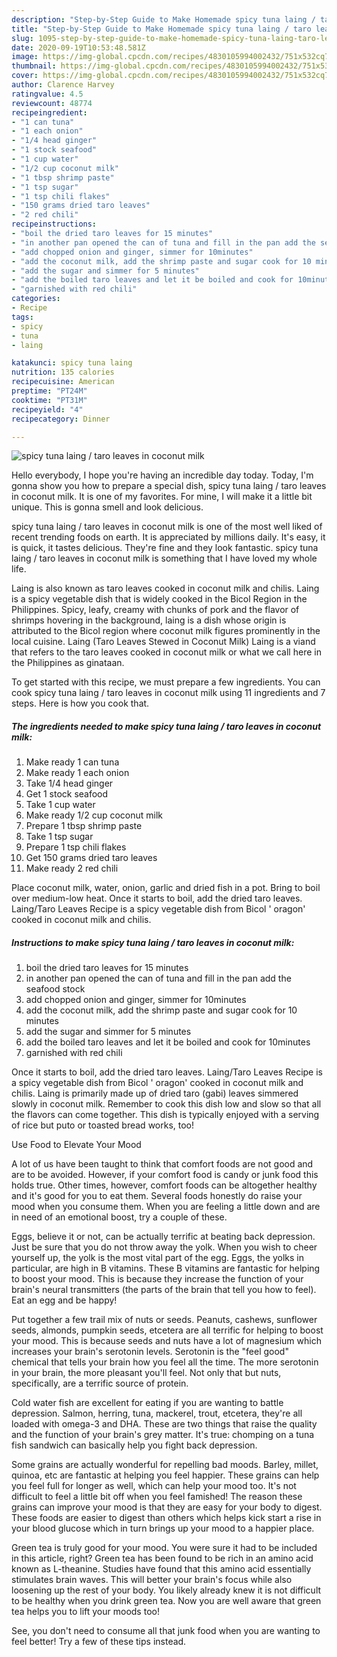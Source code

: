 ```yaml
---
description: "Step-by-Step Guide to Make Homemade spicy tuna laing / taro leaves in coconut milk"
title: "Step-by-Step Guide to Make Homemade spicy tuna laing / taro leaves in coconut milk"
slug: 1095-step-by-step-guide-to-make-homemade-spicy-tuna-laing-taro-leaves-in-coconut-milk
date: 2020-09-19T10:53:48.581Z
image: https://img-global.cpcdn.com/recipes/4830105994002432/751x532cq70/spicy-tuna-laing-taro-leaves-in-coconut-milk-recipe-main-photo.jpg
thumbnail: https://img-global.cpcdn.com/recipes/4830105994002432/751x532cq70/spicy-tuna-laing-taro-leaves-in-coconut-milk-recipe-main-photo.jpg
cover: https://img-global.cpcdn.com/recipes/4830105994002432/751x532cq70/spicy-tuna-laing-taro-leaves-in-coconut-milk-recipe-main-photo.jpg
author: Clarence Harvey
ratingvalue: 4.5
reviewcount: 48774
recipeingredient:
- "1 can tuna"
- "1 each onion"
- "1/4 head ginger"
- "1 stock seafood"
- "1 cup water"
- "1/2 cup coconut milk"
- "1 tbsp shrimp paste"
- "1 tsp sugar"
- "1 tsp chili flakes"
- "150 grams dried taro leaves"
- "2 red chili"
recipeinstructions:
- "boil the dried taro leaves for 15 minutes"
- "in another pan opened the can of tuna and fill in the pan add the seafood stock"
- "add chopped onion and ginger, simmer for 10minutes"
- "add the coconut milk, add the shrimp paste and sugar cook for 10 minutes"
- "add the sugar and simmer for 5 minutes"
- "add the boiled taro leaves and let it be boiled and cook for 10minutes"
- "garnished with red chili"
categories:
- Recipe
tags:
- spicy
- tuna
- laing

katakunci: spicy tuna laing 
nutrition: 135 calories
recipecuisine: American
preptime: "PT24M"
cooktime: "PT31M"
recipeyield: "4"
recipecategory: Dinner

---
```



![spicy tuna laing / taro leaves in coconut milk](https://img-global.cpcdn.com/recipes/4830105994002432/751x532cq70/spicy-tuna-laing-taro-leaves-in-coconut-milk-recipe-main-photo.jpg)

Hello everybody, I hope you're having an incredible day today. Today, I'm gonna show you how to prepare a special dish, spicy tuna laing / taro leaves in coconut milk. It is one of my favorites. For mine, I will make it a little bit unique. This is gonna smell and look delicious.

spicy tuna laing / taro leaves in coconut milk is one of the most well liked of recent trending foods on earth. It is appreciated by millions daily. It's easy, it is quick, it tastes delicious. They're fine and they look fantastic. spicy tuna laing / taro leaves in coconut milk is something that I have loved my whole life.

Laing is also known as taro leaves cooked in coconut milk and chilis. Laing is a spicy vegetable dish that is widely cooked in the Bicol Region in the Philippines. Spicy, leafy, creamy with chunks of pork and the flavor of shrimps hovering in the background, laing is a dish whose origin is attributed to the Bicol region where coconut milk figures prominently in the local cuisine. Laing (Taro Leaves Stewed in Coconut Milk) Laing is a viand that refers to the taro leaves cooked in coconut milk or what we call here in the Philippines as ginataan.


To get started with this recipe, we must prepare a few ingredients. You can cook spicy tuna laing / taro leaves in coconut milk using 11 ingredients and 7 steps. Here is how you cook that.

<!--inarticleads1-->

##### The ingredients needed to make spicy tuna laing / taro leaves in coconut milk:

1. Make ready 1 can tuna
1. Make ready 1 each onion
1. Take 1/4 head ginger
1. Get 1 stock seafood
1. Take 1 cup water
1. Make ready 1/2 cup coconut milk
1. Prepare 1 tbsp shrimp paste
1. Take 1 tsp sugar
1. Prepare 1 tsp chili flakes
1. Get 150 grams dried taro leaves
1. Make ready 2 red chili


Place coconut milk, water, onion, garlic and dried fish in a pot. Bring to boil over medium-low heat. Once it starts to boil, add the dried taro leaves. Laing/Taro Leaves Recipe is a spicy vegetable dish from Bicol &#39; oragon&#39; cooked in coconut milk and chilis. 

<!--inarticleads2-->

##### Instructions to make spicy tuna laing / taro leaves in coconut milk:

1. boil the dried taro leaves for 15 minutes
1. in another pan opened the can of tuna and fill in the pan add the seafood stock
1. add chopped onion and ginger, simmer for 10minutes
1. add the coconut milk, add the shrimp paste and sugar cook for 10 minutes
1. add the sugar and simmer for 5 minutes
1. add the boiled taro leaves and let it be boiled and cook for 10minutes
1. garnished with red chili


Once it starts to boil, add the dried taro leaves. Laing/Taro Leaves Recipe is a spicy vegetable dish from Bicol &#39; oragon&#39; cooked in coconut milk and chilis. Laing is primarily made up of dried taro (gabi) leaves simmered slowly in coconut milk. Remember to cook this dish low and slow so that all the flavors can come together. This dish is typically enjoyed with a serving of rice but puto or toasted bread works, too! 

Use Food to Elevate Your Mood


A lot of us have been taught to think that comfort foods are not good and are to be avoided. However, if your comfort food is candy or junk food this holds true. Other times, however, comfort foods can be altogether healthy and it's good for you to eat them. Several foods honestly do raise your mood when you consume them. When you are feeling a little down and are in need of an emotional boost, try a couple of these.

Eggs, believe it or not, can be actually terrific at beating back depression. Just be sure that you do not throw away the yolk. When you wish to cheer yourself up, the yolk is the most vital part of the egg. Eggs, the yolks in particular, are high in B vitamins. These B vitamins are fantastic for helping to boost your mood. This is because they increase the function of your brain's neural transmitters (the parts of the brain that tell you how to feel). Eat an egg and be happy!

Put together a few trail mix of nuts or seeds. Peanuts, cashews, sunflower seeds, almonds, pumpkin seeds, etcetera are all terrific for helping to boost your mood. This is because seeds and nuts have a lot of magnesium which increases your brain's serotonin levels. Serotonin is the "feel good" chemical that tells your brain how you feel all the time. The more serotonin in your brain, the more pleasant you'll feel. Not only that but nuts, specifically, are a terrific source of protein.

Cold water fish are excellent for eating if you are wanting to battle depression. Salmon, herring, tuna, mackerel, trout, etcetera, they're all loaded with omega-3 and DHA. These are two things that raise the quality and the function of your brain's grey matter. It's true: chomping on a tuna fish sandwich can basically help you fight back depression. 

Some grains are actually wonderful for repelling bad moods. Barley, millet, quinoa, etc are fantastic at helping you feel happier. These grains can help you feel full for longer as well, which can help your mood too. It's not difficult to feel a little bit off when you feel famished! The reason these grains can improve your mood is that they are easy for your body to digest. These foods are easier to digest than others which helps kick start a rise in your blood glucose which in turn brings up your mood to a happier place.

Green tea is truly good for your mood. You were sure it had to be included in this article, right? Green tea has been found to be rich in an amino acid known as L-theanine. Studies have found that this amino acid essentially stimulates brain waves. This will better your brain's focus while also loosening up the rest of your body. You likely already knew it is not difficult to be healthy when you drink green tea. Now you are well aware that green tea helps you to lift your moods too!

See, you don't need to consume all that junk food when you are wanting to feel better! Try  a few  of  these  tips  instead.

